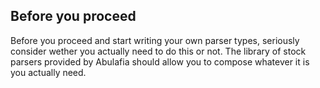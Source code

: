 ## Before you proceed

Before you proceed and start writing your own parser types, seriously consider wether you actually need to do this or not. The library of stock parsers provided by Abulafia should allow you to compose whatever it is you actually need.